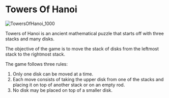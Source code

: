 # Towers Of Hanoi

![TowersOfHanoi_1000](https://user-images.githubusercontent.com/64259328/95503518-1d533180-09c9-11eb-8d6d-f3e0536a62c1.gif)

Towers of Hanoi is an ancient mathematical puzzle that starts off with three stacks and many disks.

The objective of the game is to move the stack of disks from the leftmost stack to the rightmost stack.

The game follows three rules:

1. Only one disk can be moved at a time.
2. Each move consists of taking the upper disk from one of the stacks and placing it on top of another stack or on an empty rod.
3. No disk may be placed on top of a smaller disk.
